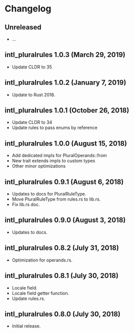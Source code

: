 # Changelog

## Unreleased

  - …

## intl_pluralrules 1.0.3 (March 29, 2019)

  - Update CLDR to 35

## intl_pluralrules 1.0.2 (January 7, 2019)

  - Update to Rust 2018.

## intl_pluralrules 1.0.1 (October 26, 2018)

  - Update CLDR to 34
  - Update rules to pass enums by reference

## intl_pluralrules 1.0.0 (August 15, 2018)

  - Add dedicated impls for PluralOperands::from
  - New trait extends impls to custom types
  - Other minor optimizations

## intl_pluralrules 0.9.1 (August 6, 2018)

  - Updates to docs for PluralRuleType.
  - Move PluralRuleType from rules.rs to lib.rs.
  - Fix lib.rs doc.

## intl_pluralrules 0.9.0 (August 3, 2018)

  - Updates to docs.

## intl_pluralrules 0.8.2 (July 31, 2018)

  - Optimization for operands.rs.

## intl_pluralrules 0.8.1 (July 30, 2018)

  - Locale field.
  - Locale field getter function.
  - Update rules.rs.

## intl_pluralrules 0.8.0 (July 30, 2018)

  - Initial release.
